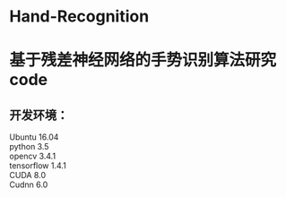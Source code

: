 # Hand-Recognition
基于残差神经网络的手势识别算法研究code<br> 
==================================
开发环境：<br> 
-------------
Ubuntu 16.04<br>
python 3.5<br>
opencv 3.4.1<br>
tensorflow 1.4.1<br>
CUDA 8.0<br>
Cudnn 6.0<br>
